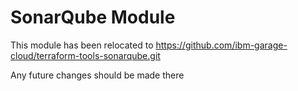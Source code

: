 # SonarQube Module

This module has been relocated to https://github.com/ibm-garage-cloud/terraform-tools-sonarqube.git

Any future changes should be made there

